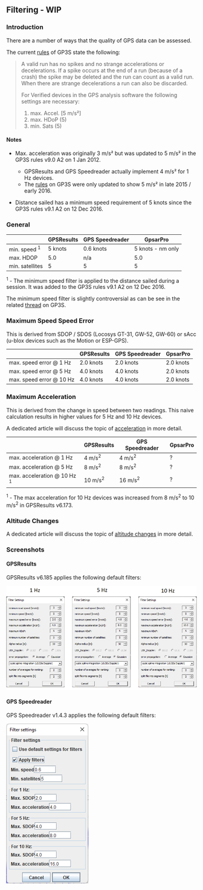 ## Filtering - WIP

### Introduction

There are a number of ways that the quality of GPS data can be assessed.

The current [rules](https://www.gps-speedsurfing.com/default.aspx?mnu=item&item=BasicRules) of GP3S state the following:

>A valid run has no spikes and no strange accelerations or decelerations. If a spike occurs at the end of a run (because of a crash) the spike may be deleted and the run can count as a valid run. When there are strange decelerations a run can also be discarded.
>
>For Verified devices in the GPS analysis software the following settings are necessary:
>
>1. max. Accel. [5 m/s²]
>2. max. HDoP (5)
>3. min. Sats (5)



#### Notes

- Max. acceleration was originally 3 m/s² but was updated to 5 m/s² in the GP3S rules v9.0 A2 on 1 Jan 2012.
  - GPSResults and GPS Speedreader actually implement 4 m/s² for 1 Hz devices.
  - The [rules](https://www.gps-speedsurfing.com/default.aspx?mnu=item&item=BasicRules) on GP3S were only updated to show 5 m/s² in late 2015 / early 2016.
  
- Distance sailed has a minimum speed requirement of 5 knots since the GP3S rules v9.1 A2 on 12 Dec 2016.



### General

|                         | GPSResults | GPS Speedreader | GpsarPro          |
| ----------------------- | ---------- | --------------- | ----------------- |
| min. speed <sup>1</sup> | 5 knots    | 0.6 knots       | 5 knots - nm only |
| max. HDOP               | 5.0        | n/a             | 5.0               |
| min. satellites         | 5          | 5               | 5                 |

<sup>1</sup> - The minimum speed filter is applied to the distance sailed during a session. It was added to the GP3S rules v9.1 A2 on 12 Dec 2016.

The minimum speed filter is slightly controversial as can be see in the related [thread](https://www.gps-speedsurfing.com/default.aspx?mnu=forum&forum=1&val=123882) on GP3S.



### Maximum Speed Speed Error

This is derived from SDOP / SDOS (Locosys GT-31, GW-52, GW-60) or sAcc (u-blox devices such as the Motion or ESP-GPS).

|                          | GPSResults | GPS Speedreader | GpsarPro  |
| ------------------------ | ---------- | --------------- | --------- |
| max. speed error @ 1 Hz  | 2.0 knots  | 2.0 knots       | 2.0 knots |
| max. speed error @ 5 Hz  | 4.0 knots  | 4.0 knots       | 2.0 knots |
| max. speed error @ 10 Hz | 4.0 knots  | 4.0 knots       | 2.0 knots |



### Maximum Acceleration

This is derived from the change in speed between two readings. This naive calculation results in higher values for 5 Hz and 10 Hz devices.

A dedicated article will discuss the topic of [acceleration](acceleration.md) in more detail.

|       | GPSResults | GPS Speedreader | GpsarPro |
| ----- | ---------- | --------------- | -------- |
| max. acceleration @ 1 Hz | 4 m/s<sup>2</sup>  | 4 m/s<sup>2</sup> | ? |
| max. acceleration @ 5 Hz | 8 m/s<sup>2</sup>  | 8 m/s<sup>2</sup> | ? |
| max. acceleration @ 10 Hz <sup>1</sup> | 10 m/s<sup>2</sup> | 16 m/s<sup>2</sup> | ? |

<sup>1</sup> - The max acceleration for 10 Hz devices was increased from 8 m/s<sup>2</sup> to 10 m/s<sup>2</sup> in GPSResults v6.173.



### Altitude Changes

A dedicated article will discuss the topic of [altitude changes](altitude.md) in more detail.



### Screenshots

#### GPSResults

GPSResults v6.185 applies the following default filters:

![img](img/gpsresults.png)



#### GPS Speedreader

GPS Speedreader v1.4.3 applies the following default filters:

![img](img/gps_speedreader.png)
